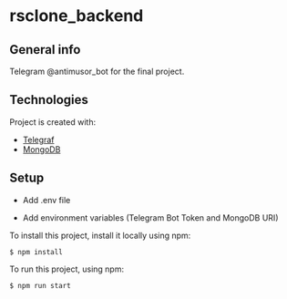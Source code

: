 # rsclone_backend

## General info

Telegram @antimusor_bot for the final project.

## Technologies

Project is created with:

- [Telegraf](https://telegraf.js.org/#/)
- [MongoDB](https://mongodb.com/)

## Setup

- Add .env file

- Add environment variables (Telegram Bot Token and MongoDB URI)

To install this project, install it locally using npm:

```
$ npm install
```

To run this project, using npm:

```
$ npm run start
```
